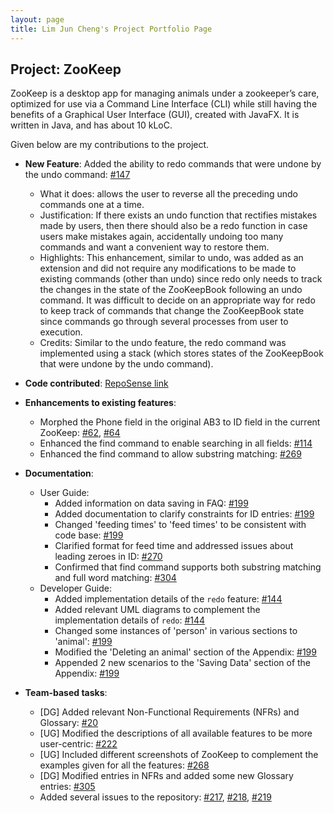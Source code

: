 ```yaml
---
layout: page
title: Lim Jun Cheng's Project Portfolio Page
---
```


## Project: ZooKeep

ZooKeep is a desktop app for managing animals under a zookeeper’s care, optimized for use via a Command Line Interface (CLI) while still having the benefits of a Graphical User Interface (GUI), created with JavaFX. It is written in Java, and has about 10 kLoC.

Given below are my contributions to the project.

* **New Feature**: Added the ability to redo commands that were undone by the undo command: [\#147](https://github.com/AY2021S1-CS2103T-W15-4/tp/pull/147)
  * What it does: allows the user to reverse all the preceding undo commands one at a time.
  * Justification: If there exists an undo function that rectifies mistakes made by users, then there should also be a redo function in case users make mistakes again, accidentally undoing too many commands and want a convenient way to restore them.
  * Highlights: This enhancement, similar to undo, was added as an extension and did not require any modifications to be made to existing commands (other than undo) since redo only needs to track the changes in the state of the ZooKeepBook following an undo command.
  It was difficult to decide on an appropriate way for redo to keep track of commands that change the ZooKeepBook state since commands go through several processes from user to execution.
  * Credits: Similar to the undo feature, the redo command was implemented using a stack (which stores states of the ZooKeepBook that were undone by the undo command).
  

* **Code contributed**: [RepoSense link](https://nus-cs2103-ay2021s1.github.io/tp-dashboard/#breakdown=true&search=JunCheng98)

* **Enhancements to existing features**:
  * Morphed the Phone field in the original AB3 to ID field in the current ZooKeep: [\#62](https://github.com/AY2021S1-CS2103T-W15-4/tp/pull/62), [\#64](https://github.com/AY2021S1-CS2103T-W15-4/tp/pull/64)
  * Enhanced the find command to enable searching in all fields: [\#114](https://github.com/AY2021S1-CS2103T-W15-4/tp/pull/114)
  * Enhanced the find command to allow substring matching: [\#269](https://github.com/AY2021S1-CS2103T-W15-4/tp/pull/269)

* **Documentation**:
  * User Guide:
    * Added information on data saving in FAQ: [\#199](https://github.com/AY2021S1-CS2103T-W15-4/tp/pull/199/files)
    * Added documentation to clarify constraints for ID entries: [\#199](https://github.com/AY2021S1-CS2103T-W15-4/tp/pull/199/files)
    * Changed 'feeding times' to 'feed times' to be consistent with code base: [\#199](https://github.com/AY2021S1-CS2103T-W15-4/tp/pull/199/files)
    * Clarified format for feed time and addressed issues about leading zeroes in ID: [\#270](https://github.com/AY2021S1-CS2103T-W15-4/tp/pull/270)
    * Confirmed that find command supports both substring matching and full word matching: [\#304](https://github.com/AY2021S1-CS2103T-W15-4/tp/pull/304)
  * Developer Guide:
    * Added implementation details of the `redo` feature: [\#144](https://github.com/AY2021S1-CS2103T-W15-4/tp/pull/144)
    * Added relevant UML diagrams to complement the implementation details of `redo`: [\#144](https://github.com/AY2021S1-CS2103T-W15-4/tp/pull/144)
    * Changed some instances of 'person' in various sections to 'animal': [\#199](https://github.com/AY2021S1-CS2103T-W15-4/tp/pull/199/files)
    * Modified the 'Deleting an animal' section of the Appendix: [\#199](https://github.com/AY2021S1-CS2103T-W15-4/tp/pull/199/files)
    * Appended 2 new scenarios to the 'Saving Data' section of the Appendix: [\#199](https://github.com/AY2021S1-CS2103T-W15-4/tp/pull/199/files)

* **Team-based tasks**:
  * [DG] Added relevant Non-Functional Requirements (NFRs) and Glossary: [\#20](https://github.com/AY2021S1-CS2103T-W15-4/tp/pull/20)
  * [UG] Modified the descriptions of all available features to be more user-centric: [\#222](https://github.com/AY2021S1-CS2103T-W15-4/tp/pull/222)
  * [UG] Included different screenshots of ZooKeep to complement the examples given for all the features: [\#268](https://github.com/AY2021S1-CS2103T-W15-4/tp/pull/268)
  * [DG] Modified entries in NFRs and added some new Glossary entries: [\#305](https://github.com/AY2021S1-CS2103T-W15-4/tp/pull/305)
  * Added several issues to the repository: [\#217](https://github.com/AY2021S1-CS2103T-W15-4/tp/issues/217), [\#218](https://github.com/AY2021S1-CS2103T-W15-4/tp/issues/218), [\#219](https://github.com/AY2021S1-CS2103T-W15-4/tp/issues/219)